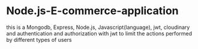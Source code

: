 # Node.js-E-commerce-application
this is a Mongodb, Express, Node.js, Javascript(language), jwt, cloudinary and authentication and authorization with jwt to limit the actions performed by different types of users
